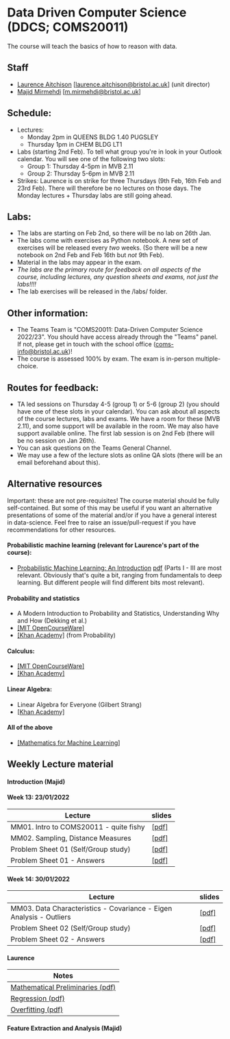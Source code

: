 # Data Driven Computer Science (DDCS; COMS20011)

The course will teach the basics of how to reason with data.

## Staff
- [Laurence Aitchison](http://www.gatsby.ucl.ac.uk/~laurence/) [laurence.aitchison@bristol.ac.uk] (unit director)
- [Majid Mirmehdi](http://people.cs.bris.ac.uk/~majid/) [m.mirmehdi@bristol.ac.uk]

## Schedule:
* Lectures:
  - Monday 2pm in QUEENS BLDG 1.40 PUGSLEY
  - Thursday 1pm in CHEM BLDG LT1
* Labs (starting 2nd Feb).  To tell what group you're in look in your Outlook calendar.  You will see one of the following two slots:
  - Group 1: Thursday 4-5pm in MVB 2.11
  - Group 2: Thursday 5-6pm in MVB 2.11
* Strikes: Laurence is on strike for three Thursdays (9th Feb, 16th Feb and 23rd Feb).  There will therefore be no lectures on those days. The Monday lectures + Thursday labs are still going ahead.

## Labs:
* The labs are starting on Feb 2nd, so there will be no lab on 26th Jan.
* The labs come with exercises as Python notebook.  A new set of exercises will be released every _two_ weeks.  (So there will be a new notebook on 2nd Feb and Feb 16th but _not_ 9th Feb).
* Material in the labs may appear in the exam.
* *The labs are the primary route for feedback on all aspects of the course, including lectures, any question sheets and exams, not just the labs!!!!*
* The lab exercises will be released in the /labs/ folder.

## Other information:
* The Teams Team is "COMS20011: Data-Driven Computer Science 2022/23".  You should have access already through the "Teams" panel.  If not, please get in touch with the school office (coms-info@bristol.ac.uk)!
* The course is assessed 100% by exam.  The exam is in-person multiple-choice.

## Routes for feedback:
* TA led sessions on Thursday 4-5 (group 1) or 5-6 (group 2) (you should have one of these slots in your calendar).  You can ask about all aspects of the course lectures, labs and exams.  We have a room for these (MVB 2.11), and some support will be available in the room.  We may also have support available online.  The first lab session is on 2nd Feb (there will be no session on Jan 26th).
* You can ask questions on the Teams General Channel.
* We may use a few of the lecture slots as online QA slots (there will be an email beforehand about this).

## Alternative resources
Important: these are not pre-requisites!  The course material should be fully self-contained.  But some of this may be useful if you want an alternative presentations of some of the material and/or if you have a general interest in data-science.  Feel free to raise an issue/pull-request if you have recommendations for other resources.

#### Probabilistic machine learning (relevant for Laurence's part of the course):
  * [Probabilistic Machine Learning: An Introduction](https://probml.github.io/pml-book/book1.html) [pdf](https://github.com/probml/pml-book/releases/latest/download/book1.pdf) (Parts I - III are most relevant.  Obviously that's quite a bit, ranging from fundamentals to deep learning.  But different people will find different bits most relevant).

#### Probability and statistics
  * A Modern Introduction to Probability and Statistics, Understanding Why and How (Dekking et al.)
  * [[MIT OpenCourseWare]](https://ocw.mit.edu/courses/mathematics/18-05-introduction-to-probability-and-statistics-spring-2014/)
  * [[Khan Academy]](https://www.khanacademy.org/math/statistics-probability) (from Probability)

#### Calculus:
  * [[MIT OpenCourseWare]](https://ocw.mit.edu/resources/res-18-001-calculus-online-textbook-spring-2005/textbook/)
  * [[Khan Academy]](https://www.khanacademy.org/math/calculus-1)

#### Linear Algebra:
  * Linear Algebra for Everyone (Gilbert Strang)
  * [[Khan Academy]](https://www.khanacademy.org/math/linear-algebra)

#### All of the above
  * [[Mathematics for Machine Learning]](https://mml-book.github.io/book/mml-book.pdf)

## Weekly Lecture material

#### Introduction (Majid)

#### Week 13: 23/01/2022

| Lecture |  slides |
| ------ | ---- |
| MM01. Intro to COMS20011 - quite fishy | [[pdf]](Slides/COMS20011-MMLec01.pdf) |
| MM02. Sampling, Distance Measures | [[pdf]](Slides/COMS20011-MMLec02.pdf)|
| Problem Sheet 01 (Self/Group study) | [[pdf]](ProblemSheets/ProblemSheet-MM01.pdf)  |
| Problem Sheet 01 - Answers          | [[pdf]](ProblemSheets/ProblemSheet-MM01-Solutions.pdf)  |

#### Week 14: 30/01/2022
| Lecture |  slides |
| ------ | ---- |
| MM03. Data Characteristics - Covariance - Eigen Analysis - Outliers | [[pdf]](Slides/COMS20011-MMLec03.pdf)|
| Problem Sheet 02 (Self/Group study) | [[pdf]](ProblemSheets/ProblemSheet-MM02.pdf)  |
| Problem Sheet 02 - Answers          | [[pdf]](ProblemSheets/ProblemSheet-MM02-Solutions.pdf) |

#### Laurence
| Notes |
| ----- |
| [Mathematical Preliminaries (pdf)](https://github.com/LaurenceA/COMS20011_2022/blob/main/notes/prereqs.pdf) |
| [Regression (pdf)](https://github.com/LaurenceA/COMS20011_2022/blob/main/notes/regression.pdf) |
| [Overfitting (pdf)](https://github.com/LaurenceA/COMS20011_2022/blob/main/notes/overfitting.ipynb) |


#### Feature Extraction and Analysis (Majid)
